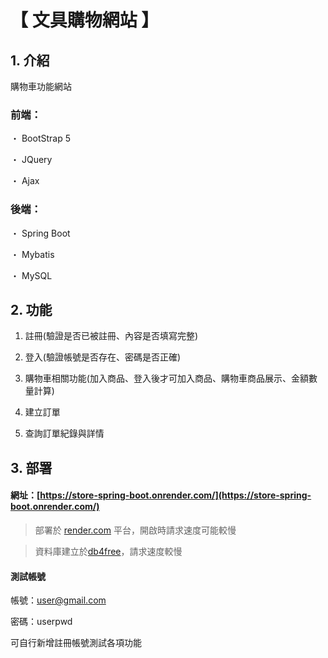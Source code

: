 # 【 文具購物網站 】

## 1. 介紹

購物車功能網站

### 前端：

・ BootStrap 5

・ JQuery

・ Ajax

### 後端：

・ Spring Boot

・ Mybatis

・ MySQL

## 2. 功能

1. 註冊(驗證是否已被註冊、內容是否填寫完整)

2. 登入(驗證帳號是否存在、密碼是否正確)

3. 購物車相關功能(加入商品、登入後才可加入商品、購物車商品展示、金額數量計算)

4. 建立訂單

5. 查詢訂單紀錄與詳情

## 3. 部署

#### 網址：[https://store-spring-boot.onrender.com/](https://store-spring-boot.onrender.com/)

> 部署於 [render.com](render.com) 平台，開啟時請求速度可能較慢

> 資料庫建立於[db4free](https://www.db4free.net/)，請求速度較慢

#### 測試帳號

帳號：user@gmail.com

密碼：userpwd

可自行新增註冊帳號測試各項功能
